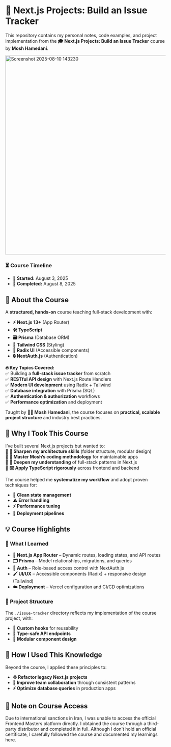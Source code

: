 # **🚀 Next.js Projects: Build an Issue Tracker**  

This repository contains my personal notes, code examples, and project implementation from the **🎓 Next.js Projects: Build an Issue Tracker** course by **Mosh Hamedani**.  

<img width="1408" height="626" alt="Screenshot 2025-08-10 143230" src="https://github.com/user-attachments/assets/529fcc18-d3b9-48fe-834b-224e01ac4f77" />

### **⏳ Course Timeline**  
- **📅 Started:** August 3, 2025  
- **🎉 Completed:** August 8, 2025  

## **📌 About the Course**  
A **structured, hands-on** course teaching full-stack development with:  
- **⚡ Next.js 13+** (App Router)  
- **🛠 TypeScript**  
- **🗃 Prisma** (Database ORM)  
- **🎨 Tailwind CSS** (Styling)  
- **🧩 Radix UI** (Accessible components)  
- **🔒 NextAuth.js** (Authentication)  

**🔥 Key Topics Covered:**  
✅ Building a **full-stack issue tracker** from scratch  
✅ **RESTful API design** with Next.js Route Handlers  
✅ **Modern UI development** using Radix + Tailwind  
✅ **Database integration** with Prisma (SQL)  
✅ **Authentication & authorization** workflows  
✅ **Performance optimization** and deployment  

Taught by **👨‍💻 Mosh Hamedani**, the course focuses on **practical, scalable project structure** and industry best practices.  

## **🎯 Why I Took This Course**  
I’ve built several Next.js projects but wanted to:  
🔹 **🔧 Sharpen my architecture skills** (folder structure, modular design)  
🔹 **📐 Master Mosh’s coding methodology** for maintainable apps  
🔹 **🧠 Deepen my understanding** of full-stack patterns in Next.js  
🔹 **⌨️ Apply TypeScript rigorously** across frontend and backend  

The course helped me **systematize my workflow** and adopt proven techniques for:  
- **🧹 Clean state management**  
- **⚠️ Error handling**  
- **⚡ Performance tuning**  
- **🚀 Deployment pipelines**  

## **💡 Course Highlights**  

### **📖 What I Learned**  
- **🔀 Next.js App Router** – Dynamic routes, loading states, and API routes  
- **🗂 Prisma** – Model relationships, migrations, and queries  
- **🔐 Auth** – Role-based access control with NextAuth.js  
- **🖌 UI/UX** – Accessible components (Radix) + responsive design (Tailwind)  
- **☁️ Deployment** – Vercel configuration and CI/CD optimizations  

### **📂 Project Structure**  
The `./issue-tracker` directory reflects my implementation of the course project, with:  
- **🔄 Custom hooks** for reusability  
- **📜 Type-safe API endpoints**  
- **🧩 Modular component design**  

## **🚀 How I Used This Knowledge**  
Beyond the course, I applied these principles to:  
- **♻️ Refactor legacy Next.js projects**  
- **👥 Improve team collaboration** through consistent patterns  
- **⚡ Optimize database queries** in production apps  

## **📜 Note on Course Access**  
Due to international sanctions in Iran, I was unable to access the official Frontend Masters platform directly. I obtained the course through a third-party distributor and completed it in full. Although I don’t hold an official certificate, I carefully followed the course and documented my learnings here.
